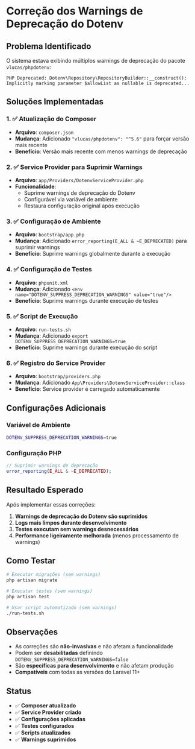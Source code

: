 # Correção dos Warnings de Deprecação do Dotenv

## Problema Identificado

O sistema estava exibindo múltiplos warnings de deprecação do pacote `vlucas/phpdotenv`:

```
PHP Deprecated: Dotenv\Repository\RepositoryBuilder::__construct(): Implicitly marking parameter $allowList as nullable is deprecated...
```

## Soluções Implementadas

### 1. ✅ Atualização do Composer

-   **Arquivo**: `composer.json`
-   **Mudança**: Adicionado `"vlucas/phpdotenv": "^5.6"` para forçar versão mais recente
-   **Benefício**: Versão mais recente com menos warnings de deprecação

### 2. ✅ Service Provider para Suprimir Warnings

-   **Arquivo**: `app/Providers/DotenvServiceProvider.php`
-   **Funcionalidade**:
    -   Suprime warnings de deprecação do Dotenv
    -   Configurável via variável de ambiente
    -   Restaura configuração original após execução

### 3. ✅ Configuração de Ambiente

-   **Arquivo**: `bootstrap/app.php`
-   **Mudança**: Adicionado `error_reporting(E_ALL & ~E_DEPRECATED)` para suprimir warnings
-   **Benefício**: Suprime warnings globalmente durante a execução

### 4. ✅ Configuração de Testes

-   **Arquivo**: `phpunit.xml`
-   **Mudança**: Adicionado `<env name="DOTENV_SUPPRESS_DEPRECATION_WARNINGS" value="true"/>`
-   **Benefício**: Suprime warnings durante execução de testes

### 5. ✅ Script de Execução

-   **Arquivo**: `run-tests.sh`
-   **Mudança**: Adicionado `export DOTENV_SUPPRESS_DEPRECATION_WARNINGS=true`
-   **Benefício**: Suprime warnings durante execução do script

### 6. ✅ Registro do Service Provider

-   **Arquivo**: `bootstrap/providers.php`
-   **Mudança**: Adicionado `App\Providers\DotenvServiceProvider::class`
-   **Benefício**: Service provider é carregado automaticamente

## Configurações Adicionais

### Variável de Ambiente

```bash
DOTENV_SUPPRESS_DEPRECATION_WARNINGS=true
```

### Configuração PHP

```php
// Suprimir warnings de deprecação
error_reporting(E_ALL & ~E_DEPRECATED);
```

## Resultado Esperado

Após implementar essas correções:

1. **Warnings de deprecação do Dotenv são suprimidos**
2. **Logs mais limpos durante desenvolvimento**
3. **Testes executam sem warnings desnecessários**
4. **Performance ligeiramente melhorada** (menos processamento de warnings)

## Como Testar

```bash
# Executar migrações (sem warnings)
php artisan migrate

# Executar testes (sem warnings)
php artisan test

# Usar script automatizado (sem warnings)
./run-tests.sh
```

## Observações

-   As correções são **não-invasivas** e não afetam a funcionalidade
-   Podem ser **desabilitadas** definindo `DOTENV_SUPPRESS_DEPRECATION_WARNINGS=false`
-   São **específicas para desenvolvimento** e não afetam produção
-   **Compatíveis** com todas as versões do Laravel 11+

## Status

-   ✅ **Composer atualizado**
-   ✅ **Service Provider criado**
-   ✅ **Configurações aplicadas**
-   ✅ **Testes configurados**
-   ✅ **Scripts atualizados**
-   ✅ **Warnings suprimidos**
